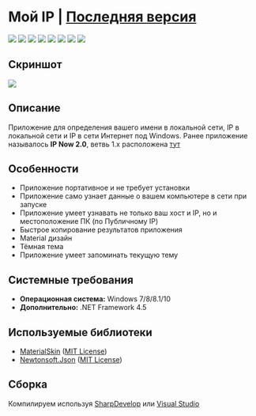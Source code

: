 # Мой IP | [Последняя версия](https://github.com/Zalexanninev15/MyIP/releases/latest)

[![](https://img.shields.io/badge/OS-Windows-informational?logo=windows)](https://github.com/Zalexanninev15/MyIP)
[![](https://img.shields.io/badge/.NET-Framework_4.5-4E2ACD.svg)](https://www.microsoft.com/en-US/download/details.aspx?id=30653)
[![](https://img.shields.io/github/v/release/Zalexanninev15/MyIP)](https://github.com/Zalexanninev15/MyIP/releases/latest)
[![](https://img.shields.io/github/downloads/Zalexanninev15/MyIP/total.svg)](https://github.com/Zalexanninev15/MyIP/releases)
[![](https://img.shields.io/github/last-commit/Zalexanninev15/MyIP)](https://github.com/Zalexanninev15/MyIP/commits/master)
[![](https://img.shields.io/github/stars/Zalexanninev15/MyIP.svg)](https://github.com/Zalexanninev15/MyIP/stargazers)
[![](https://img.shields.io/badge/license-MIT-blue.svg)](LICENSE)
[![](https://img.shields.io/badge/donate-Buy_Me_a_Coffee-F94400.svg)](https://zalexanninev15.jimdofree.com/buy-me-a-coffee)

## Скриншот

![](https://github.com/Zalexanninev15/MyIP/blob/master/Screenshot.png?raw=true)

## Описание

Приложение для определения вашего имени в локальной сети, IP в локальной сети и IP в сети Интернет под Windows. Ранее приложение называлось **IP Now 2.0**, ветвь 1.x расположена [тут](https://github.com/Zalexanninev15/IP-Now)

## Особенности

* Приложение портативное и не требует установки
* Приложение само узнает данные о вашем компьютере в сети при запуске
* Приложение умеет узнавать не только ваш хост и IP, но и местоположение ПК (по Публичному IP)
* Быстрое копирование результатов приложения
* Material дизайн
* Тёмная тема
* Приложение умеет запоминать текущую тему

## Системные требования

* **Операционная система:** Windows 7/8/8.1/10
* **Дополнительно:** .NET Framework 4.5

## Используемые библиотеки 

* [MaterialSkin](https://github.com/IgnaceMaes/MaterialSkin) ([MIT License](https://github.com/IgnaceMaes/MaterialSkin/blob/master/LICENSE))
* [Newtonsoft.Json](https://github.com/JamesNK/Newtonsoft.Json) ([MIT License](https://github.com/JamesNK/Newtonsoft.Json/blob/master/LICENSE.md))

## Сборка
 
Компилируем используя [SharpDevelop](https://sourceforge.net/projects/sharpdevelop) или [Visual Studio](https://visualstudio.microsoft.com/vs)

